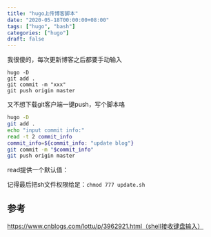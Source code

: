 ```yaml
---
title: "hugo上传博客脚本"
date: "2020-05-18T00:00:00+08:00"
tags: ["hugo", "bash"]
categories: ["hugo"]
draft: false
---
```


我很傻的，每次更新博客之后都要手动输入

```shell
hugo -D
git add .
git commit -m "xxx"
git push origin master
```

又不想下载git客户端一键push，写个脚本咯

```bash
hugo -D
git add .
echo "input commit info:"
read -t 2 commit_info
commit_info=${commit_info: "update blog"}
git commit -m "$commit_info"
git push origin master
```

read提供一个默认值：

记得最后把sh文件权限给足：`chmod 777 update.sh`

## 参考

https://www.cnblogs.com/lottu/p/3962921.html（shell接收键盘输入）